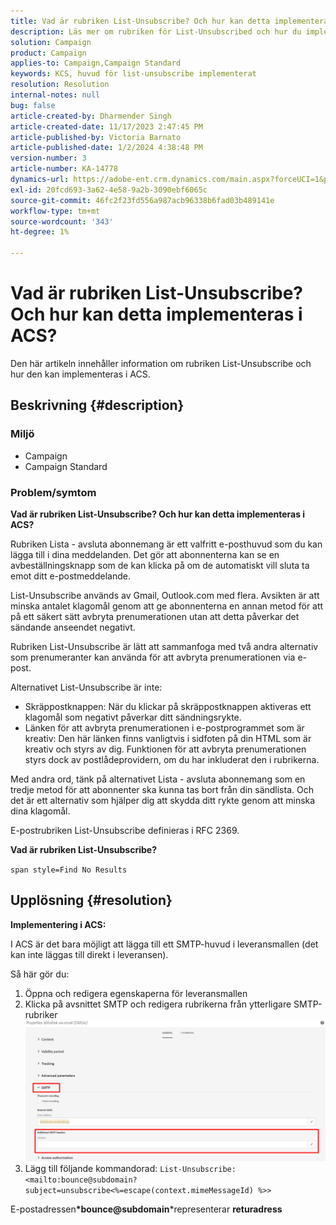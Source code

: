 ```yaml
---
title: Vad är rubriken List-Unsubscribe? Och hur kan detta implementeras i ACS?
description: Läs mer om rubriken för List-Unsubscribed och hur du implementerar i ACS.
solution: Campaign
product: Campaign
applies-to: Campaign,Campaign Standard
keywords: KCS, huvud för list-unsubscribe implementerat
resolution: Resolution
internal-notes: null
bug: false
article-created-by: Dharmender Singh
article-created-date: 11/17/2023 2:47:45 PM
article-published-by: Victoria Barnato
article-published-date: 1/2/2024 4:38:48 PM
version-number: 3
article-number: KA-14778
dynamics-url: https://adobe-ent.crm.dynamics.com/main.aspx?forceUCI=1&pagetype=entityrecord&etn=knowledgearticle&id=4c986043-5885-ee11-8179-6045bd006239
exl-id: 20fcd693-3a62-4e58-9a2b-3090ebf6065c
source-git-commit: 46fc2f23fd556a987acb96338b6fad03b489141e
workflow-type: tm+mt
source-wordcount: '343'
ht-degree: 1%

---
```


# Vad är rubriken List-Unsubscribe? Och hur kan detta implementeras i ACS?


Den här artikeln innehåller information om rubriken List-Unsubscribe och hur den kan implementeras i ACS.

## Beskrivning {#description}


### <b>Miljö</b>

- Campaign
- Campaign Standard


### <b>Problem/symtom</b>

<b>Vad är rubriken List-Unsubscribe? Och hur kan detta implementeras i ACS?</b>

Rubriken Lista - avsluta abonnemang är ett valfritt e-posthuvud som du kan lägga till i dina meddelanden. Det gör att abonnenterna kan se en avbeställningsknapp som de kan klicka på om de automatiskt vill sluta ta emot ditt e-postmeddelande.

List-Unsubscribe används av Gmail, Outlook.com med flera. Avsikten är att minska antalet klagomål genom att ge abonnenterna en annan metod för att på ett säkert sätt avbryta prenumerationen utan att detta påverkar det sändande anseendet negativt.

Rubriken List-Unsubscribe är lätt att sammanfoga med två andra alternativ som prenumeranter kan använda för att avbryta prenumerationen via e-post.

Alternativet List-Unsubscribe är inte:

- Skräppostknappen: När du klickar på skräppostknappen aktiveras ett klagomål som negativt påverkar ditt sändningsrykte.
- Länken för att avbryta prenumerationen i e-postprogrammet som är kreativ: Den här länken finns vanligtvis i sidfoten på din HTML som är kreativ och styrs av dig. Funktionen för att avbryta prenumerationen styrs dock av postlådeprovidern, om du har inkluderat den i rubrikerna.


Med andra ord, tänk på alternativet Lista - avsluta abonnemang som en tredje metod för att abonnenter ska kunna tas bort från din sändlista. Och det är ett alternativ som hjälper dig att skydda ditt rykte genom att minska dina klagomål.

E-postrubriken List-Unsubscribe definieras i RFC 2369.

<b>Vad är rubriken List-Unsubscribe? </b>

`span style=Find No Results`


## Upplösning {#resolution}


<b>Implementering i ACS:</b>

I ACS är det bara möjligt att lägga till ett SMTP-huvud i leveransmallen (det kan inte läggas till direkt i leveransen).

Så här gör du:

1. Öppna och redigera egenskaperna för leveransmallen
2. Klicka på avsnittet SMTP och redigera rubrikerna från ytterligare SMTP-rubriker     ![](assets/52de6f31-8da9-ee11-be37-6045bd006793.png)
3. Lägg till följande kommandorad:    `List-Unsubscribe: <mailto:bounce@subdomain?subject=unsubscribe<%=escape(context.mimeMessageId) %>>`


E-postadressen<b>*bounce@subdomain</b>*representerar <b>returadress</b>
